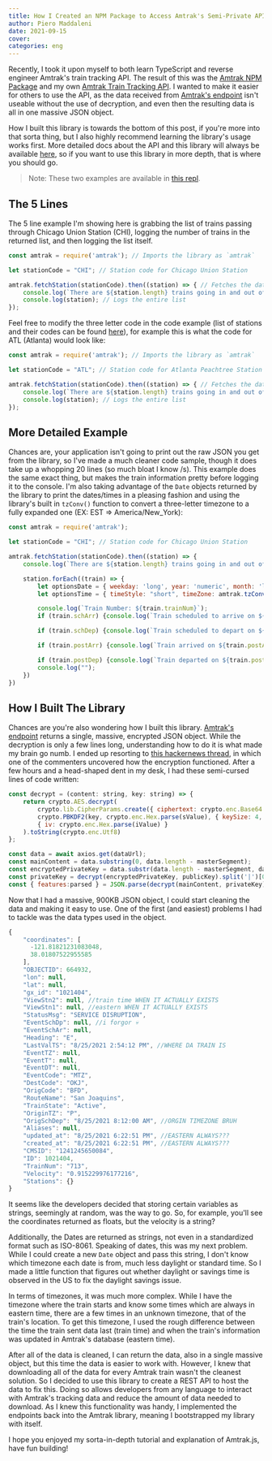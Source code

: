 ```yaml
---
title: How I Created an NPM Package to Access Amtrak's Semi-Private API
author: Piero Maddaleni
date: 2021-09-15
cover: 
categories: eng
---
```


Recently, I took it upon myself to both learn TypeScript and reverse engineer Amtrak's train tracking API. The result of this was the [Amtrak NPM Package](https://www.npmjs.com/package/amtrak) and my own [Amtrak Train Tracking API](https://api.amtrak.piemadd.com/). I wanted to make it easier for others to use the API, as the data received from [Amtrak's endpoint](https://maps.amtrak.com/services/MapDataService/trains/getTrainsData) isn't useable without the use of decryption, and even then the resulting data is all in one massive JSON object.

How I built this library is towards the bottom of this post, if you're more into that sorta thing, but I also highly recommend learning the library's usage works first. More detailed docs about the API and this library will always be available [here](https://api.amtrak.piemadd.com/docs), so if you want to use this library in more depth, that is where you should go.

> Note: These two examples are available in [this repl](https://replit.com/@piemadd/Amtrak-5-Lines).

## The 5 Lines
The 5 line example I'm showing here is grabbing the list of trains passing through Chicago Union Station (CHI), logging the number of trains in the returned list, and then logging the list itself. 

```js
const amtrak = require('amtrak'); // Imports the library as `amtrak`

let stationCode = "CHI"; // Station code for Chicago Union Station

amtrak.fetchStation(stationCode).then((station) => { // Fetches the data relating to "CHI" (Chichago Union Station)
	console.log(`There are ${station.length} trains going in and out of ${stationCode} today.`); // Log the number of trains going in/out of the station
	console.log(station); // Logs the entire list
});
```

Feel free to modify the three letter code in the code example (list of stations and their codes can be found [here](https://en.wikipedia.org/wiki/List_of_Amtrak_stations)), for example this is what the code for ATL (Atlanta) would look like:

```js
const amtrak = require('amtrak'); // Imports the library as `amtrak`

let stationCode = "ATL"; // Station code for Atlanta Peachtree Station

amtrak.fetchStation(stationCode).then((station) => { // Fetches the data relating to "CHI" (Chichago Union Station)
	console.log(`There are ${station.length} trains going in and out of ${stationCode} today.`); // Log the number of trains going in/out of the station
	console.log(station); // Logs the entire list
});
```

## More Detailed Example
Chances are, your application isn't going to print out the raw JSON you get from the library, so I've made a much cleaner code sample, though it does take up a whopping 20 lines (so much bloat I know /s). This example does the same exact thing, but makes the train information pretty before logging it to the console. I'm also taking advantage of the `Date` objects returned by the library to print the dates/times in a pleasing fashion and using the library's built in `tzConv()` function to convert a three-letter timezone to a fully expanded one (EX: EST => America/New_York):

```js
const amtrak = require('amtrak');

let stationCode = "CHI"; // Station code for Chicago Union Station

amtrak.fetchStation(stationCode).then((station) => {
	console.log(`There are ${station.length} trains going in and out of ${stationCode} today.`)

	station.forEach((train) => {
		let optionsDate = { weekday: 'long', year: 'numeric', month: 'long', day: 'numeric', timeZone: amtrak.tzConv(train.tz) };
		let optionsTime = { timeStyle: "short", timeZone: amtrak.tzConv(train.tz) };

		console.log(`Train Number: ${train.trainNum}`);
		if (train.schArr) {console.log(`Train scheduled to arrive on ${train.schArr.toLocaleString('en-US', optionsDate)} at ${train.schArr.toLocaleString('en-US', optionsTime)} ${train.tz}`)};

		if (train.schDep) {console.log(`Train scheduled to depart on ${train.schDep.toLocaleString('en-US', optionsDate)} at ${train.schDep.toLocaleString('en-US', optionsTime)} ${train.tz}`)};

		if (train.postArr) {console.log(`Train arrived on ${train.postArr.toLocaleString('en-US', optionsDate)} at ${train.postArr.toLocaleString('en-US', optionsTime)} ${train.tz}`)};

		if (train.postDep) {console.log(`Train departed on ${train.postDep.toLocaleString('en-US', optionsDate)} at ${train.postDep.toLocaleString('en-US', optionsTime)} ${train.tz}`)};
		console.log("");
	})
})
```

## How I Built The Library

Chances are you're also wondering how I built this library. [Amtrak's endpoint](https://maps.amtrak.com/services/MapDataService/trains/getTrainsData) returns a single, massive, encrypted JSON object. While the decryption is only a few lines long, understanding how to do it is what made my brain go numb. I ended up resorting to [this hackernews thread](https://news.ycombinator.com/item?id=17605290), in which one of the commenters uncovered how the encryption functioned. After a few hours and a head-shaped dent in my desk, I had these semi-cursed lines of code written: 
```js
const decrypt = (content: string, key: string) => {
	return crypto.AES.decrypt(
		crypto.lib.CipherParams.create({ ciphertext: crypto.enc.Base64.parse(content) }),
		crypto.PBKDF2(key, crypto.enc.Hex.parse(sValue), { keySize: 4, iterations: 1e3 }),
		{ iv: crypto.enc.Hex.parse(iValue) }
	).toString(crypto.enc.Utf8)
};

const data = await axios.get(dataUrl);
const mainContent = data.substring(0, data.length - masterSegment);
const encryptedPrivateKey = data.substr(data.length - masterSegment, data.length);
const privateKey = decrypt(encryptedPrivateKey, publicKey).split('|')[0]
const { features:parsed } = JSON.parse(decrypt(mainContent, privateKey));
```

Now that I had a massive, 900KB JSON object, I could start cleaning the data and making it easy to use. One of the first (and easiest) problems I had to tackle was the data types used in the object.


```js
{
    "coordinates": [
      -121.81821231083048,
      38.01807522955585
    ],
    "OBJECTID": 664932,
    "lon": null,
    "lat": null,
    "gx_id": "1021404",
    "ViewStn2": null, //train time WHEN IT ACTUALLY EXISTS
    "ViewStn1": null, //eastern WHEN IT ACTUALLY EXISTS
    "StatusMsg": "SERVICE DISRUPTION",
    "EventSchDp": null, //i forgor 💀
    "EventSchAr": null,
    "Heading": "E",
    "LastValTS": "8/25/2021 2:54:12 PM", //WHERE DA TRAIN IS
    "EventTZ": null,
    "EventT": null,
    "EventDT": null,
    "EventCode": "MTZ",
    "DestCode": "OKJ",
    "OrigCode": "BFD",
    "RouteName": "San Joaquins",
    "TrainState": "Active",
    "OriginTZ": "P",
    "OrigSchDep": "8/25/2021 8:12:00 AM", //ORGIN TIMEZONE BRUH
    "Aliases": null,
    "updated_at": "8/25/2021 6:22:51 PM", //EASTERN ALWAYS???
    "created_at": "8/25/2021 6:22:51 PM", //EASTERN ALWAYS???
    "CMSID": "1241245650084",
    "ID": 1021404,
    "TrainNum": "713",
    "Velocity": "0.915229976177216",
    "Stations": {}
}
```

It seems like the developers decided that storing certain variables as strings, seemingly at random, was the way to go. So, for example, you'll see the coordinates returned as floats, but the velocity is a string?

Additionally, the Dates are returned as strings, not even in a standardized format such as ISO-8061. Speaking of dates, this was my next problem. While I could create a new `Date` object and pass this string, I don't know which timezone each date is from, much less daylight or standard time. So I made a little function that figures out whether daylight or savings time is observed in the US to fix the daylight savings issue. 

In terms of timezones, it was much more complex. While I have the timezone where the train starts and know some times which are always in eastern time, there are a few times in an unknown timezone, that of the train's location. To get this timezone, I used the rough difference between the time the train sent data last (train time) and when the train's information was updated in Amtrak's database (eastern time). 

After all of the data is cleaned, I can return the data, also in a single massive object, but this time the data is easier to work with. However, I knew that downloading all of the data for every Amtrak train wasn't the cleanest solution. So I decided to use this library to create a REST API to host the data to fix this. Doing so allows developers from any language to interact with Amtrak's tracking data and reduce the amount of data needed to download. As I knew this functionality was handy, I implemented the endpoints back into the Amtrak library, meaning I bootstrapped my library with itself.

I hope you enjoyed my sorta-in-depth tutorial and explanation of Amtrak.js, have fun building!